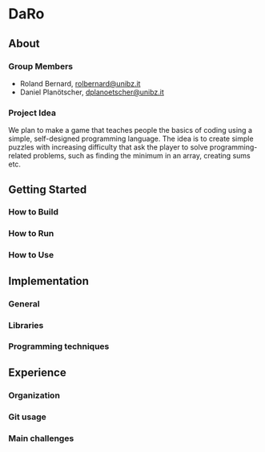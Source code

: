 # DaRo

## About

### Group Members

* Roland Bernard, rolbernard@unibz.it
* Daniel Planötscher, dplanoetscher@unibz.it

### Project Idea

We plan to make a game that teaches people the basics of coding using a simple, self-designed
programming language. The idea is to create simple puzzles with increasing difficulty that ask the
player to solve programming-related problems, such as finding the minimum in an array, creating sums
etc.

## Getting Started
<!-- TODO -->

### How to Build
<!-- TODO -->

### How to Run
<!-- TODO -->

### How to Use
<!-- TODO -->

## Implementation
<!-- TODO -->

### General
<!-- TODO -->

### Libraries
<!-- TODO -->

### Programming techniques
<!-- TODO -->

## Experience
<!-- TODO -->

### Organization
<!-- TODO -->

### Git usage
<!-- TODO -->

### Main challenges
<!-- TODO -->

